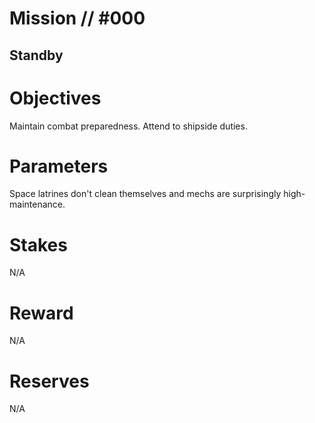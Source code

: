 # Mission // #000
## Standby
# Objectives
Maintain combat preparedness. Attend to shipside duties.

# Parameters
Space latrines don't clean themselves and mechs are surprisingly high-maintenance.

# Stakes
N/A

# Reward
N/A

# Reserves
N/A